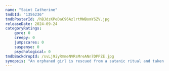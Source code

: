 ```yaml
---
name: "Saint Catherine"
tmdbId: "1356236"
tmdbPosterId: /hBJdzKPeDaC96AzlrtMWBomYSZV.jpg
releaseDate: 2024-09-24
categoryRatings:
    gore: 0
    creepy: 0
    jumpscares: 0
    suspense: 0
    psychological: 0
tmdbBackdropId: /svLj9iyRmmeNVRsMreANn7DPPZE.jpg
synopsis: "An orphaned girl is rescued from a satanic ritual and taken to Saint Catherine Institute for homeless youth. There she will learn new skills while facing demons that stalk her."
---
```

